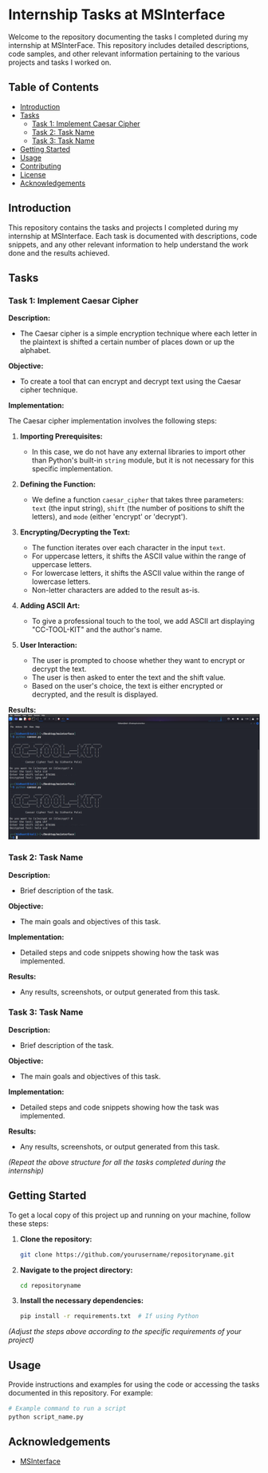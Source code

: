 # Internship Tasks at MSInterface

Welcome to the repository documenting the tasks I completed during my internship at MSInterFace. This repository includes detailed descriptions, code samples, and other relevant information pertaining to the various projects and tasks I worked on.

## Table of Contents

- [Introduction](#introduction)
- [Tasks](#tasks)
  - [Task 1: Implement Caesar Cipher](#task-1-implement-caesar-cipher)
  - [Task 2: Task Name](#task-2-task-name)
  - [Task 3: Task Name](#task-3-task-name)
- [Getting Started](#getting-started)
- [Usage](#usage)
- [Contributing](#contributing)
- [License](#license)
- [Acknowledgements](#acknowledgements)

## Introduction

This repository contains the tasks and projects I completed during my internship at MSInterface. Each task is documented with descriptions, code snippets, and any other relevant information to help understand the work done and the results achieved.

## Tasks

### Task 1: Implement Caesar Cipher

**Description:**
- The Caesar cipher is a simple encryption technique where each letter in the plaintext is shifted a certain number of places down or up the alphabet.

**Objective:**
- To create a tool that can encrypt and decrypt text using the Caesar cipher technique.

**Implementation:**

The Caesar cipher implementation involves the following steps:

1. **Importing Prerequisites:**
   - In this case, we do not have any external libraries to import other than Python's built-in `string` module, but it is not necessary for this specific implementation.

2. **Defining the Function:**
   - We define a function `caesar_cipher` that takes three parameters: `text` (the input string), `shift` (the number of positions to shift the letters), and `mode` (either 'encrypt' or 'decrypt').

3. **Encrypting/Decrypting the Text:**
   - The function iterates over each character in the input `text`.
   - For uppercase letters, it shifts the ASCII value within the range of uppercase letters.
   - For lowercase letters, it shifts the ASCII value within the range of lowercase letters.
   - Non-letter characters are added to the result as-is.


4. **Adding ASCII Art:**
   - To give a professional touch to the tool, we add ASCII art displaying "CC-TOOL-KIT" and the author's name.

5. **User Interaction:**
   - The user is prompted to choose whether they want to encrypt or decrypt the text.
   - The user is then asked to enter the text and the shift value.
   - Based on the user's choice, the text is either encrypted or decrypted, and the result is displayed.

**Results:**
![Alt text](Images/caesar_cipher_result.png)

### Task 2: Task Name

**Description:**
- Brief description of the task.

**Objective:**
- The main goals and objectives of this task.

**Implementation:**
- Detailed steps and code snippets showing how the task was implemented.

**Results:**
- Any results, screenshots, or output generated from this task.

### Task 3: Task Name

**Description:**
- Brief description of the task.

**Objective:**
- The main goals and objectives of this task.

**Implementation:**
- Detailed steps and code snippets showing how the task was implemented.

**Results:**
- Any results, screenshots, or output generated from this task.

*(Repeat the above structure for all the tasks completed during the internship)*

## Getting Started

To get a local copy of this project up and running on your machine, follow these steps:

1. **Clone the repository:**
    ```bash
    git clone https://github.com/yourusername/repositoryname.git
    ```
2. **Navigate to the project directory:**
    ```bash
    cd repositoryname
    ```
3. **Install the necessary dependencies:**
    ```bash
    pip install -r requirements.txt  # If using Python
    ```

*(Adjust the steps above according to the specific requirements of your project)*

## Usage

Provide instructions and examples for using the code or accessing the tasks documented in this repository. For example:

```bash
# Example command to run a script
python script_name.py
```

## Acknowledgements

- [MSInterface](https://msinterface.in/)
